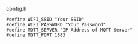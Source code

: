 config.h

	#define WIFI_SSID "Your SSID"
	#define WIFI_PASSWORD "Your Password"
	#define MQTT_SERVER "IP Address of MQTT Server"
	#define MQTT_PORT 1883
